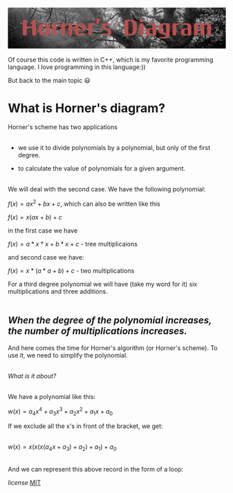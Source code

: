 
![alt text](HornerDiagram.png)

Of course this code is written in C++, which is my favorite programming language. I love programming in this language:))

But back to the main topic :smiley:


**What is Horner's diagram?**
==
Horner's scheme has two applications<br><br>

- we use it to divide polynomials by a polynomial, but only of the first degree.

- to calculate the value of polynomials for a given argument.<br><br>


We will deal with the second case. We have the following polynomial:

$`f(x) = ax^2 + bx + c`$, which can also be written like this

$`f(x) = x(ax + b) + c`$

in the first case we have

$f(x) = a * x * x + b * x + c$  - tree multiplicaions

and second case we have:

$`f(x) = x * (a * a + b) + c`$ - two multiplications
 
For a third degree polynomial we will have (take my word 
for it) six multiplications and three additions.<br><br>

***When the degree of the polynomial increases, the number of multiplications increases.***
--

And here comes the time for Horner's algorithm (or Horner's scheme). To use it, we need to simplify the polynomial.<br><br>

*What is it about?*<br><br>

We have a polynomial like this:

$`w(x) = a_4x^4 + a_3x^3 + a_2x^2 + a_1x + a_0`$


If we exclude all the x's in front of the bracket, we get:<br><br>

$`w(x) = x(x(x(a_4x + a_3) + a_2) + a_1) + a_0`$
<br><br>

And we can represent this above record in the form of a loop:

*license* 
[MIT](https://choosealicense.com/licenses/mit/)

